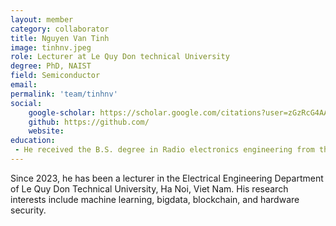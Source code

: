 ```yaml
---
layout: member
category: collaborator
title: Nguyen Van Tinh
image: tinhnv.jpeg
role: Lecturer at Le Quy Don technical University
degree: PhD, NAIST
field: Semiconductor
email: 
permalink: 'team/tinhnv'
social:
    google-scholar: https://scholar.google.com/citations?user=zGzRcG4AAAAJ&hl=vi
    github: https://github.com/
    website: 
education:
 - He received the B.S. degree in Radio electronics engineering from the Belarusian State University of Informatics and Radioelectronics, in 2012 and the Ph.D. degree in computer science from Division of Information Science, Nara Institute of Science and Technology, Nara, Japan, in 2022. 
---
```

Since 2023, he has been a lecturer in the Electrical Engineering Department of Le Quy Don Technical University, Ha Noi, Viet Nam. His research interests include machine learning, bigdata, blockchain, and hardware security.
